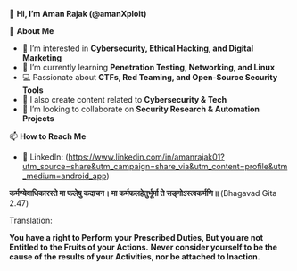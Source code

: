 👋 **Hi, I’m Aman Rajak (@amanXploit)**

🚀 **About Me** 
- 👀 I’m interested in **Cybersecurity, Ethical Hacking, and Digital Marketing**
- 🌱 I’m currently learning **Penetration Testing, Networking, and Linux**  
- 💻 Passionate about **CTFs, Red Teaming, and Open-Source Security Tools**  
- 🎥 I also create content related to **Cybersecurity & Tech**  
- 💞️ I’m looking to collaborate on **Security Research & Automation Projects**  

📫 **How to Reach Me**
- 🔗 LinkedIn: (https://www.linkedin.com/in/amanrajak01?utm_source=share&utm_campaign=share_via&utm_content=profile&utm_medium=android_app)  

**कर्मण्येवाधिकारस्ते मा फलेषु कदाचन। मा कर्मफलहेतुर्भूर्मा ते सङ्गोऽस्त्वकर्मणि॥** (Bhagavad Gita 2.47)

Translation:

**You have a right to Perform your Prescribed Duties, But you are not Entitled to the Fruits of your Actions.**
**Never consider yourself to be the cause of the results of your Activities, nor be attached to Inaction.**

<!---
amanXploit/amanXploit is a ✨ special ✨ repository because its `README.md` (this file) appears on your GitHub profile.
You can click the Preview link to take a look at your changes.
--->
